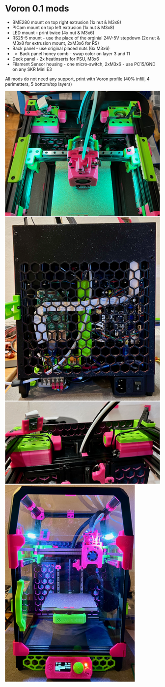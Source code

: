 # Voron 0.1 mods

- BME280 mount on top right extrusion (1x nut & M3x8)
- PICam mount on top left extrusion (1x nut & M3x8)
- LED mount - print twice (4x nut & M3x6)
- RS25-5 mount - use the place of the orginial 24V-5V stepdown (2x nut & M3x8 for extrusion mount, 2xM3x6 for RS)
- Back panel - use original placed nuts (6x M3x6)
- - Back panel honey comb - swap color on layer 3 and 11
- Deck panel - 2x heatinserts for PSU, M3x6
- Filament Sensor housing - one micro-switch, 2xM3x6 - use PC15/GND on any SKR Mini E3

All mods do not need any support, print with Voron profile (40% infill, 4 perimetters, 5 bottom/top layers)

![Extrusion mods](https://github.com/rovili/Voron0.1mods/blob/main/Pictures/IMG_0588.png)
![Extrusion mods](https://github.com/rovili/Voron0.1mods/blob/main/Pictures/IMG_0597.png)
![Extrusion mods](https://github.com/rovili/Voron0.1mods/blob/main/Pictures/IMG_0598.png)
![Extrusion mods](https://github.com/rovili/Voron0.1mods/blob/main/Pictures/IMG_0603.png)



